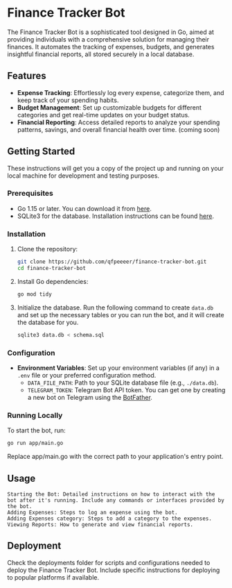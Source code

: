 # Finance Tracker Bot

The Finance Tracker Bot is a sophisticated tool designed in Go, aimed at providing individuals with a comprehensive
solution for managing their finances. It automates the tracking of expenses, budgets, and generates insightful financial
reports, all stored securely in a local database.

## Features

- **Expense Tracking**: Effortlessly log every expense, categorize them, and keep track of your spending habits.
- **Budget Management**: Set up customizable budgets for different categories and get real-time updates on your budget
  status.
- **Financial Reporting**: Access detailed reports to analyze your spending patterns, savings, and overall financial
  health over time. (coming soon)

## Getting Started

These instructions will get you a copy of the project up and running on your local machine for development and testing
purposes.

### Prerequisites

- Go 1.15 or later. You can download it from [here](https://golang.org/dl/).
- SQLite3 for the database. Installation instructions can be found [here](https://www.sqlite.org/download.html).

### Installation

1. Clone the repository:
    ```bash
    git clone https://github.com/qfpeeeer/finance-tracker-bot.git
    cd finance-tracker-bot
    ```

2. Install Go dependencies:
    ```bash
    go mod tidy
    ```

3. Initialize the database. Run the following command to create `data.db` and set up the necessary tables or you can run
   the bot, and it will create the database for you.
    ```bash
    sqlite3 data.db < schema.sql
    ```

### Configuration

- **Environment Variables**: Set up your environment variables (if any) in a `.env` file or your preferred configuration
  method.
    - `DATA_FILE_PATH`: Path to your SQLite database file (e.g., `./data.db`).
    - `TELEGRAM_TOKEN`: Telegram Bot API token. You can get one by creating a new bot on Telegram using the
      [BotFather](https://core.telegram.org/bots#6-botfather).

### Running Locally

To start the bot, run:

```bash
go run app/main.go
```

Replace app/main.go with the correct path to your application's entry point.

## Usage

    Starting the Bot: Detailed instructions on how to interact with the bot after it's running. Include any commands or interfaces provided by the bot.
    Adding Expenses: Steps to log an expense using the bot.
    Adding Expenses category: Steps to add a category to the expenses.
    Viewing Reports: How to generate and view financial reports.

## Deployment

Check the deployments folder for scripts and configurations needed to deploy the Finance Tracker Bot. Include specific
instructions for deploying to popular platforms if available.